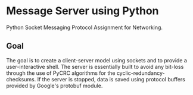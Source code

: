 # Message Server using Python
Python Socket Messaging Protocol Assignment for Networking.

## Goal
The goal is to create a client-server model using sockets and to provide a user-interactive shell.
The server is essentially built to avoid any bit-loss through the use of PyCRC algorithms for the cyclic-redundancy-checksums.
If the server is stopped, data is saved using protocol buffers provided by Google's protobuf module.
